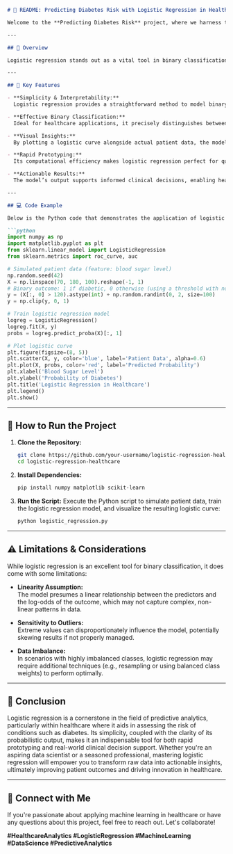 ```markdown
# 🎨 README: Predicting Diabetes Risk with Logistic Regression in Healthcare

Welcome to the **Predicting Diabetes Risk** project, where we harness the power of logistic regression to forecast the probability of diabetes based on blood sugar levels. This repository is tailored for healthcare applications, offering clear insights through a simple yet powerful machine learning model. The project is designed to be both comprehensive and accessible, providing data scientists, analysts, and engineers with a robust tool to drive actionable decisions in the healthcare industry.

---

## 🌟 Overview

Logistic regression stands out as a vital tool in binary classification tasks, especially in healthcare scenarios where decisions are often dichotomous—such as determining whether a patient is diabetic. Unlike linear regression, logistic regression outputs probabilities between 0 and 1, making it highly interpretable and effective for clinical decision-making. This project demonstrates how to simulate patient data, train a logistic regression model, and visualize the probability curve that predicts diabetes risk.

---

## 🔑 Key Features

- **Simplicity & Interpretability:**  
  Logistic regression provides a straightforward method to model binary outcomes, offering clear, probabilistic predictions that are easy to communicate to both technical and non-technical stakeholders.

- **Effective Binary Classification:**  
  Ideal for healthcare applications, it precisely distinguishes between two outcomes, such as diabetic (1) and non-diabetic (0), based on a critical biomarker—blood sugar level.

- **Visual Insights:**  
  By plotting a logistic curve alongside actual patient data, the model's predictions become visually intuitive, helping to identify critical thresholds where the risk of diabetes significantly increases.

- **Rapid Prototyping:**  
  Its computational efficiency makes logistic regression perfect for quick iterations and real-time decision-making.

- **Actionable Results:**  
  The model’s output supports informed clinical decisions, enabling healthcare providers to identify high-risk patients and tailor interventions accordingly.

---

## 💻 Code Example

Below is the Python code that demonstrates the application of logistic regression for predicting diabetes risk:

```python
import numpy as np
import matplotlib.pyplot as plt
from sklearn.linear_model import LogisticRegression
from sklearn.metrics import roc_curve, auc

# Simulated patient data (feature: blood sugar level)
np.random.seed(42)
X = np.linspace(70, 180, 100).reshape(-1, 1)
# Binary outcome: 1 if diabetic, 0 otherwise (using a threshold with noise)
y = (X[:, 0] > 120).astype(int) + np.random.randint(0, 2, size=100)
y = np.clip(y, 0, 1)

# Train logistic regression model
logreg = LogisticRegression()
logreg.fit(X, y)
probs = logreg.predict_proba(X)[:, 1]

# Plot logistic curve
plt.figure(figsize=(8, 5))
plt.scatter(X, y, color='blue', label='Patient Data', alpha=0.6)
plt.plot(X, probs, color='red', label='Predicted Probability')
plt.xlabel('Blood Sugar Level')
plt.ylabel('Probability of Diabetes')
plt.title('Logistic Regression in Healthcare')
plt.legend()
plt.show()
```

---

## 🚀 How to Run the Project

1. **Clone the Repository:**
   ```bash
   git clone https://github.com/your-username/logistic-regression-healthcare.git
   cd logistic-regression-healthcare
   ```
2. **Install Dependencies:**
   ```bash
   pip install numpy matplotlib scikit-learn
   ```
3. **Run the Script:**
   Execute the Python script to simulate patient data, train the logistic regression model, and visualize the resulting logistic curve:
   ```bash
   python logistic_regression.py
   ```

---

## ⚠️ Limitations & Considerations

While logistic regression is an excellent tool for binary classification, it does come with some limitations:
- **Linearity Assumption:**  
  The model presumes a linear relationship between the predictors and the log-odds of the outcome, which may not capture complex, non-linear patterns in data.

- **Sensitivity to Outliers:**  
  Extreme values can disproportionately influence the model, potentially skewing results if not properly managed.

- **Data Imbalance:**  
  In scenarios with highly imbalanced classes, logistic regression may require additional techniques (e.g., resampling or using balanced class weights) to perform optimally.

---

## 🎯 Conclusion

Logistic regression is a cornerstone in the field of predictive analytics, particularly within healthcare where it aids in assessing the risk of conditions such as diabetes. Its simplicity, coupled with the clarity of its probabilistic output, makes it an indispensable tool for both rapid prototyping and real-world clinical decision support. Whether you're an aspiring data scientist or a seasoned professional, mastering logistic regression will empower you to transform raw data into actionable insights, ultimately improving patient outcomes and driving innovation in healthcare.

---

## 🤝 Connect with Me

If you're passionate about applying machine learning in healthcare or have any questions about this project, feel free to reach out. Let's collaborate!

**#HealthcareAnalytics #LogisticRegression #MachineLearning #DataScience #PredictiveAnalytics**
```
